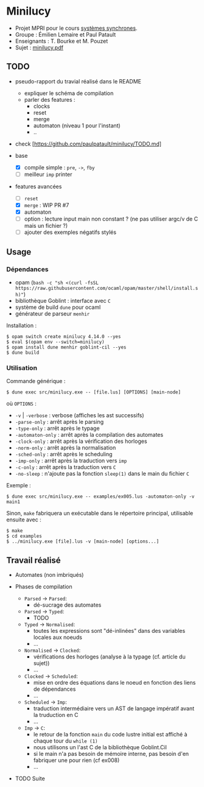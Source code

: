# Minilucy

- Projet MPRI pour le cours [systèmes synchrones](https://www.di.ens.fr/~pouzet/cours/synchrone/).
- Groupe : Émilien Lemaire et Paul Patault
- Enseignants : T. Bourke et M. Pouzet
- Sujet : [minilucy.pdf](./pdf/minilucy.pdf)

## TODO

- pseudo-rapport du travial réalisé dans le README
  + expliquer le schéma de compilation
  + parler des features :
    - clocks
    - reset
    - merge
    - automaton (niveau 1 pour l'instant)
    - ..
- check [https://github.com/paulpatault/minilucy/TODO.md]

- base
  - [x] compile simple : `pre`, `->`, `fby`
  - [ ] meilleur `imp` printer

- features avancées
  - [ ] `reset`
  - [x] `merge` : WIP PR #7
  - [x] automaton
  - [ ] option : lecture input main non constant ? (ne pas utiliser argc/v de C mais un fichier ?)
  - [ ] ajouter des exemples négatifs stylés

## Usage

### Dépendances

- opam (`bash -c "sh <(curl -fsSL https://raw.githubusercontent.com/ocaml/opam/master/shell/install.sh)"`)
- bibliothèque Goblint : interface avec `C`
- système de build `dune` pour ocaml
- générateur de parseur `menhir`

Installation :
```
$ opam switch create minilucy 4.14.0 --yes
$ eval $(opam env --switch=minilucy)
$ opam install dune menhir goblint-cil --yes
$ dune build
```

### Utilisation

Commande générique :
```
$ dune exec src/minilucy.exe -- [file.lus] [OPTIONS] [main-node]
```
où `OPTIONS` :
- `-v` | `-verbose` : verbose (affiches les ast successifs)
- `-parse-only` : arrêt après le parsing
- `-type-only` : arrêt après le typage
- `-automaton-only` : arrêt après la compilation des automates
- `-clock-only` : arrêt après la vérification des horloges
- `-norm-only` : arrêt après la normalisation
- `-sched-only` : arrêt après le scheduling
- `-imp-only` : arrêt après la traduction vers `imp`
- `-c-only` : arrêt après la traduction vers `C`
- `-no-sleep` : n'ajoute pas la fonction `sleep(1)` dans le main du fichier `C`

Exemple :
```
$ dune exec src/minilucy.exe -- examples/ex005.lus -automaton-only -v main1
```

Sinon, `make` fabriquera un exécutable dans le répertoire principal, utilisable ensuite avec :
```
$ make
$ cd examples
$ ../minilucy.exe [file].lus -v [main-node] [options...]
```

## Travail réalisé

- Automates (non imbriqués)

- Phases de compilation
  + `Parsed` -> `Parsed`:
    - dé-sucrage des automates
  + `Parsed` -> `Typed`:
    - TODO
  + `Typed` -> `Normalised`:
    - toutes les expressions sont "dé-inlinées" dans des variables locales aux noeuds
    - ...
  + `Normalised` -> `Clocked`:
    - vérifications des horloges (analyse à la typage (cf. article du sujet))
    - ...
  + `Clocked` -> `Scheduled`:
    - mise en ordre des équations dans le noeud en fonction des liens de dépendances
    - ...
  + `Scheduled` -> `Imp`:
    - traduction intermédiaire vers un AST de langage impératif avant la truduction en C
    - ...
  + `Imp` -> `C`:
    - le retour de la fonction `main` du code lustre initial est affiché à chaque tour du `while (1)`
    - nous utilisons un l'ast C de la bibliothèque Goblint.Cil
    - si le main n'a pas besoin de mémoire interne, pas besoin d'en fabriquer une pour rien (cf ex008)
    - ...

- TODO Suite
